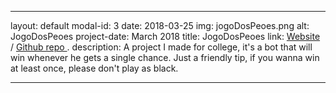 ﻿---

layout: default
modal-id: 3
date: 2018-03-25
img: jogoDosPeoes.png
alt: JogoDosPeoes
project-date: March 2018
title: JogoDosPeoes
link: <a target="_blank" href="https://fabriciorby.me/jogoDosPeoes/"> Website </a> / <a target="_blank" href="https://github.com/fabriciorby/jogoDosPeoes/"> Github repo </a>.
description: A project I made for college, it's a bot that will win whenever he gets a single chance. Just a friendly tip, if you wanna win at least once, please don't play as black.

---
